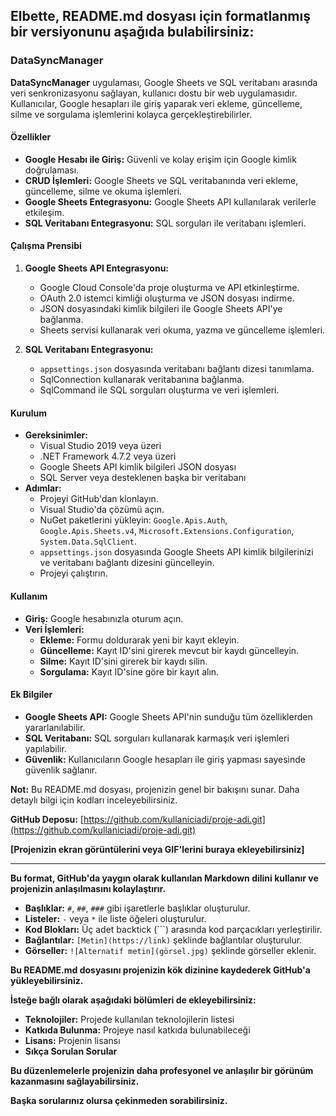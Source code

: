 ## **Elbette, README.md dosyası için formatlanmış bir versiyonunu aşağıda bulabilirsiniz:**

### **DataSyncManager**

**DataSyncManager** uygulaması, Google Sheets ve SQL veritabanı arasında veri senkronizasyonu sağlayan, kullanıcı dostu bir web uygulamasıdır. Kullanıcılar, Google hesapları ile giriş yaparak veri ekleme, güncelleme, silme ve sorgulama işlemlerini kolayca gerçekleştirebilirler.

#### **Özellikler**

* **Google Hesabı ile Giriş:** Güvenli ve kolay erişim için Google kimlik doğrulaması.
* **CRUD İşlemleri:** Google Sheets ve SQL veritabanında veri ekleme, güncelleme, silme ve okuma işlemleri.
* **Google Sheets Entegrasyonu:** Google Sheets API kullanılarak verilerle etkileşim.
* **SQL Veritabanı Entegrasyonu:** SQL sorguları ile veritabanı işlemleri.

#### **Çalışma Prensibi**

1. **Google Sheets API Entegrasyonu:**
   * Google Cloud Console'da proje oluşturma ve API etkinleştirme.
   * OAuth 2.0 istemci kimliği oluşturma ve JSON dosyası indirme.
   * JSON dosyasındaki kimlik bilgileri ile Google Sheets API'ye bağlanma.
   * Sheets servisi kullanarak veri okuma, yazma ve güncelleme işlemleri.

2. **SQL Veritabanı Entegrasyonu:**
   * `appsettings.json` dosyasında veritabanı bağlantı dizesi tanımlama.
   * SqlConnection kullanarak veritabanına bağlanma.
   * SqlCommand ile SQL sorguları oluşturma ve veri işlemleri.

#### **Kurulum**

* **Gereksinimler:**
   * Visual Studio 2019 veya üzeri
   * .NET Framework 4.7.2 veya üzeri
   * Google Sheets API kimlik bilgileri JSON dosyası
   * SQL Server veya desteklenen başka bir veritabanı
* **Adımlar:**
   * Projeyi GitHub'dan klonlayın.
   * Visual Studio'da çözümü açın.
   * NuGet paketlerini yükleyin: `Google.Apis.Auth`, `Google.Apis.Sheets.v4`, `Microsoft.Extensions.Configuration`, `System.Data.SqlClient`.
   * `appsettings.json` dosyasında Google Sheets API kimlik bilgilerinizi ve veritabanı bağlantı dizesini güncelleyin.
   * Projeyi çalıştırın.

#### **Kullanım**

* **Giriş:** Google hesabınızla oturum açın.
* **Veri İşlemleri:**
   * **Ekleme:** Formu doldurarak yeni bir kayıt ekleyin.
   * **Güncelleme:** Kayıt ID'sini girerek mevcut bir kaydı güncelleyin.
   * **Silme:** Kayıt ID'sini girerek bir kaydı silin.
   * **Sorgulama:** Kayıt ID'sine göre bir kayıt alın.

#### **Ek Bilgiler**

* **Google Sheets API:** Google Sheets API'nin sunduğu tüm özelliklerden yararlanılabilir.
* **SQL Veritabanı:** SQL sorguları kullanarak karmaşık veri işlemleri yapılabilir.
* **Güvenlik:** Kullanıcıların Google hesapları ile giriş yapması sayesinde güvenlik sağlanır.

**Not:** Bu README.md dosyası, projenizin genel bir bakışını sunar. Daha detaylı bilgi için kodları inceleyebilirsiniz.

**GitHub Deposu:** [https://github.com/kullaniciadi/proje-adi.git](https://github.com/kullaniciadi/proje-adi.git)

**[Projenizin ekran görüntülerini veya GIF'lerini buraya ekleyebilirsiniz]**

---

**Bu format, GitHub'da yaygın olarak kullanılan Markdown dilini kullanır ve projenizin anlaşılmasını kolaylaştırır.**

* **Başlıklar:** `#`, `##`, `###` gibi işaretlerle başlıklar oluşturulur.
* **Listeler:** `-` veya `*` ile liste öğeleri oluşturulur.
* **Kod Blokları:** Üç adet backtick (```) arasında kod parçacıkları yerleştirilir.
* **Bağlantılar:** `[Metin](https://link)` şeklinde bağlantılar oluşturulur.
* **Görseller:** `![Alternatif metin](görsel.jpg)` şeklinde görseller eklenir.

**Bu README.md dosyasını projenizin kök dizinine kaydederek GitHub'a yükleyebilirsiniz.**

**İsteğe bağlı olarak aşağıdaki bölümleri de ekleyebilirsiniz:**

* **Teknolojiler:** Projede kullanılan teknolojilerin listesi
* **Katkıda Bulunma:** Projeye nasıl katkıda bulunabileceği
* **Lisans:** Projenin lisansı
* **Sıkça Sorulan Sorular**

**Bu düzenlemelerle projenizin daha profesyonel ve anlaşılır bir görünüm kazanmasını sağlayabilirsiniz.**

**Başka sorularınız olursa çekinmeden sorabilirsiniz.**
